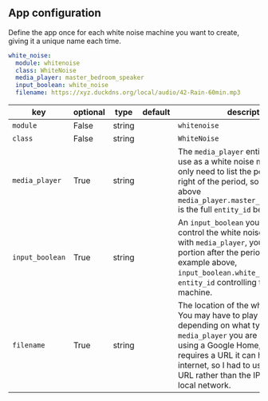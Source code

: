 ## App configuration

Define the app once for each white noise machine you want to create, giving it a unique name each time.

```yaml
white_noise:
  module: whitenoise
  class: WhiteNoise
  media_player: master_bedroom_speaker
  input_boolean: white_noise
  filename: https://xyz.duckdns.org/local/audio/42-Rain-60min.mp3
```

key | optional | type | default | description
-- | -- | -- | -- | --
`module` | False | string | | `whitenoise`
`class` | False | string | | `WhiteNoise`
`media_player` | True | string || The `media_player` entity you want to use as a white noise machine. You only need to list the portion to the right of the period, so in the example above `media_player.master_bedroom_speaker` is the full `entity_id` being used.
`input_boolean` | True | string || An `input_boolean` you have defined to control the white noise machine. As with `media_player`, you only need the portion after the period, so for the example above, `input_boolean.white_noise` is the full `entity_id` controlling this white noise machine.
`filename` | True | string || The location of the white noise file. You may have to play with this depending on what type of `media_player` you are using. I am using a Google Home, and that device requires a URL it can hit over the internet, so I had to use my external URL rather than the IP address on my local network.